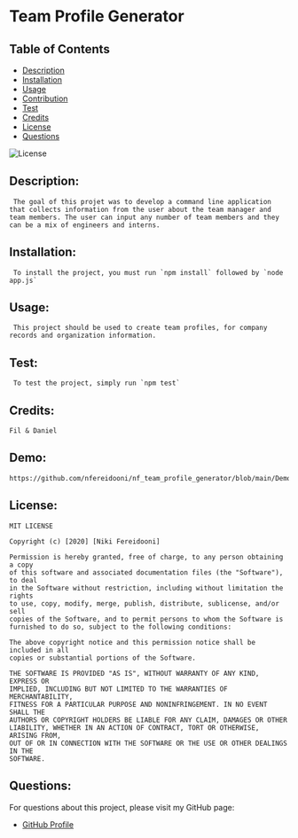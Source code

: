 # Team Profile Generator

## Table of Contents
- [Description](#description)
- [Installation](#installation)
- [Usage](#usage)
- [Contribution](#contribution)
- [Test](#test)
- [Credits](#credits)
- [License](#license)
- [Questions](#questions)

![License](https://img.shields.io/badge/license--blue.svg)

## Description: 
     The goal of this projet was to develop a command line application that collects information from the user about the team manager and team members. The user can input any number of team members and they can be a mix of engineers and interns.
## Installation:
     To install the project, you must run `npm install` followed by `node app.js`
## Usage:
     This project should be used to create team profiles, for company records and organization information.
## Test:
     To test the project, simply run `npm test`
## Credits:
    Fil & Daniel
## Demo:
    https://github.com/nfereidooni/nf_team_profile_generator/blob/main/Demo.mp4
## License:
    MIT LICENSE

    Copyright (c) [2020] [Niki Fereidooni]

    Permission is hereby granted, free of charge, to any person obtaining a copy
    of this software and associated documentation files (the "Software"), to deal
    in the Software without restriction, including without limitation the rights
    to use, copy, modify, merge, publish, distribute, sublicense, and/or sell
    copies of the Software, and to permit persons to whom the Software is
    furnished to do so, subject to the following conditions:

    The above copyright notice and this permission notice shall be included in all
    copies or substantial portions of the Software.

    THE SOFTWARE IS PROVIDED "AS IS", WITHOUT WARRANTY OF ANY KIND, EXPRESS OR
    IMPLIED, INCLUDING BUT NOT LIMITED TO THE WARRANTIES OF MERCHANTABILITY,
    FITNESS FOR A PARTICULAR PURPOSE AND NONINFRINGEMENT. IN NO EVENT SHALL THE
    AUTHORS OR COPYRIGHT HOLDERS BE LIABLE FOR ANY CLAIM, DAMAGES OR OTHER
    LIABILITY, WHETHER IN AN ACTION OF CONTRACT, TORT OR OTHERWISE, ARISING FROM,
    OUT OF OR IN CONNECTION WITH THE SOFTWARE OR THE USE OR OTHER DEALINGS IN THE
    SOFTWARE.

## Questions:
For questions about this project, please visit my GitHub page:
- [GitHub Profile](https://github.com/nfereidooni)
